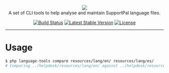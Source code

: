 <p align="center">
    <a href="https://www.supportpal.com" target="_blank"><img src="https://www.supportpal.com/assets/img/logo_blue_small.png" /></a>
    <br>
    A set of CLI tools to help analyse and maintain SupportPal language files.
</p>

<p align="center">
<a href="https://github.com/supportpal/language-tools/actions"><img src="https://img.shields.io/github/workflow/status/supportpal/language-tools/ci" alt="Build Status"></a>
<a href="https://packagist.org/packages/supportpal/language-tools"><img src="https://img.shields.io/packagist/v/supportpal/language-tools" alt="Latest Stable Version"></a>
<a href="https://packagist.org/packages/supportpal/language-tools"><img src="https://img.shields.io/packagist/l/supportpal/language-tools" alt="License"></a>
</p>

----

# Usage

```bash
$ php language-tools compare resources/lang/en/ resources/lang/es/
# Comparing ../helpdesk/resources/lang/en/ against ../helpdesk/resources/lang/es/


```
